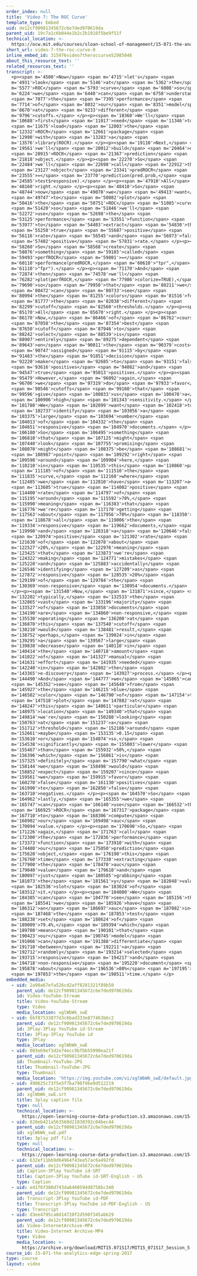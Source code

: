 ```yaml
---
order_index: null
title: 'Video 7: The ROC Curve'
template_type: Embed
uid: de12cf90981345672c6e7ded970619da
parent_uid: 19c7a1c6b044e1b2c2b1916f5be9f51f
technical_location: >-
  https://ocw.mit.edu/courses/sloan-school-of-management/15-071-the-analytics-edge-spring-2017/text-analytics/predictive-coding-bringing-text-analytics-to-the-courtroom-recitation/video-7-the-roc-curve/video-7-the-roc-curve-0
short_url: video-7-the-roc-curve-0
inline_embed_id: 315976video7theroccurve52985046
about_this_resource_text: ''
related_resources_text: ''
transcript: >-
  <p><span m='4500'>Now</span> <span m='4715'>let's</span> <span
  m='4931'>look</span> <span m='5146'>at</span> <span m='5362'>the</span> <span
  m='5577'>ROC</span> <span m='5793'>curve</span> <span m='6008'>so</span> <span
  m='6224'>we</span> <span m='6440'>can</span> <span m='6758'>understand</span>
  <span m='7077'>the</span> <span m='7395'>performance</span> <span
  m='7714'>of</span> <span m='8032'>our</span> <span m='8351'>model</span> <span
  m='8670'>at</span> <span m='9233'>different</span> <span
  m='9796'>cutoffs.</span> </p><p><span m='10360'>We'll</span> <span
  m='10688'>first</span> <span m='11017'>need</span> <span m='11346'>to</span>
  <span m='11675'>load</span> <span m='12003'>the</span> <span
  m='12332'>ROCR</span> <span m='12661'>package</span> <span
  m='12990'>with</span> <span m='13283'>a</span> <span
  m='13576'>library(ROCR).</span> </p><p><span m='19110'>Next,</span> <span
  m='19561'>we'll</span> <span m='20012'>build</span> <span m='20464'>our</span>
  <span m='20915'>ROCR</span> <span m='21367'>prediction</span> <span
  m='21818'>object.</span> </p><p><span m='22270'>So</span> <span
  m='22484'>we'll</span> <span m='22698'>call</span> <span m='22912'>this</span>
  <span m='23127'>object</span> <span m='23341'>predROCR</span> <span
  m='23555'>=</span> <span m='23770'>prediction(pred.prob,</span> <span
  m='24585'>test$responsive).</span> </p><p><span m='47910'>All</span> <span
  m='48160'>right.</span> </p><p><span m='48410'>So</span> <span
  m='48744'>now</span> <span m='49078'>we</span> <span m='49413'>want</span>
  <span m='49747'>to</span> <span m='50082'>plot</span> <span
  m='50416'>the</span> <span m='50751'>ROC</span> <span m='51085'>curve</span>
  <span m='51420'>so</span> <span m='51846'>we'll</span> <span
  m='52272'>use</span> <span m='52698'>the</span> <span
  m='53125'>performance</span> <span m='53551'>function</span> <span
  m='53977'>to</span> <span m='54403'>extract</span> <span m='54830'>the</span>
  <span m='55258'>true</span> <span m='55687'>positive</span> <span
  m='56116'>rate</span> <span m='56545'>and</span> <span m='56973'>false</span>
  <span m='57402'>positive</span> <span m='57831'>rate.</span> </p><p><span
  m='58260'>So</span> <span m='58568'>create</span> <span
  m='58876'>something</span> <span m='59185'>called</span> <span
  m='59493'>perfROCR</span> <span m='59801'>=</span> <span
  m='60110'>performance(predROCR,</span> <span m='60610'>"tpr",</span> <span
  m='61110'>"fpr").</span> </p><p><span m='71170'>And</span> <span
  m='72874'>then</span> <span m='74578'>we'll</span> <span
  m='76282'>plot(perfROCR,</span> <span m='77986'>colorize=TRUE),</span> <span
  m='79690'>so</span> <span m='79950'>that</span> <span m='80211'>we</span>
  <span m='80472'>can</span> <span m='80733'>see</span> <span
  m='80994'>the</span> <span m='81255'>colors</span> <span m='81516'>for</span>
  <span m='81777'>the</span> <span m='82038'>different</span> <span
  m='82299'>cutoff</span> <span m='82560'>thresholds.</span> </p><p><span
  m='85170'>All</span> <span m='85670'>right.</span> </p><p><span
  m='86170'>Now,</span> <span m='86466'>of</span> <span m='86762'>course,</span>
  <span m='87058'>the</span> <span m='87354'>best</span> <span
  m='87650'>cutoff</span> <span m='87946'>to</span> <span
  m='88242'>select</span> <span m='88539'>is</span> <span
  m='88907'>entirely</span> <span m='89275'>dependent</span> <span
  m='89643'>on</span> <span m='90011'>the</span> <span m='90379'>costs</span>
  <span m='90747'>assigned</span> <span m='91115'>by</span> <span
  m='91483'>the</span> <span m='91851'>decision</span> <span
  m='92220'>maker</span> <span m='92685'>to</span> <span m='93151'>false</span>
  <span m='93616'>positives</span> <span m='94082'>and</span> <span
  m='94547'>true</span> <span m='95013'>positives.</span> </p><p><span
  m='95479'>However,</span> <span m='96092'>again,</span> <span
  m='96706'>we</span> <span m='97319'>do</span> <span m='97933'>favor</span>
  <span m='98546'>cutoffs</span> <span m='99160'>that</span> <span
  m='99596'>give</span> <span m='100033'>us</span> <span m='100470'>a</span>
  <span m='100906'>high</span> <span m='101343'>sensitivity.</span> </p><p><span
  m='101780'>We</span> <span m='102099'>want</span> <span m='102418'>to</span>
  <span m='102737'>identify</span> <span m='103056'>a</span> <span
  m='103375'>large</span> <span m='103694'>number</span> <span
  m='104013'>of</span> <span m='104332'>the</span> <span
  m='104651'>responsive</span> <span m='104970'>documents.</span> </p><p><span
  m='106180'>So</span> <span m='106495'>something</span> <span
  m='106810'>that</span> <span m='107125'>might</span> <span
  m='107440'>look</span> <span m='107755'>promising</span> <span
  m='108070'>might</span> <span m='108375'>be</span> <span m='108681'>a</span>
  <span m='108987'>point</span> <span m='109292'>right</span> <span
  m='109598'>around</span> <span m='109904'>here,</span> <span
  m='110210'>in</span> <span m='110535'>this</span> <span m='110860'>part</span>
  <span m='111185'>of</span> <span m='111510'>the</span> <span
  m='111835'>curve,</span> <span m='112160'>where</span> <span
  m='112485'>we</span> <span m='112810'>have</span> <span m='113207'>a</span>
  <span m='113605'>true</span> <span m='114002'>positive</span> <span
  m='114400'>rate</span> <span m='114797'>of</span> <span
  m='115195'>around</span> <span m='115592'>70%,</span> <span
  m='115990'>meaning</span> <span m='116383'>that</span> <span
  m='116776'>we're</span> <span m='117170'>getting</span> <span
  m='117563'>about</span> <span m='117956'>70%</span> <span m='118350'>of</span>
  <span m='118678'>all</span> <span m='119006'>the</span> <span
  m='119334'>responsive</span> <span m='119662'>documents,</span> <span
  m='119990'>and</span> <span m='120318'>a</span> <span m='120646'>false</span>
  <span m='120974'>positive</span> <span m='121302'>rate</span> <span
  m='121630'>of</span> <span m='122078'>about</span> <span
  m='122527'>20%,</span> <span m='122976'>meaning</span> <span
  m='123425'>that</span> <span m='123873'>we're</span> <span
  m='124322'>making</span> <span m='124771'>mistakes</span> <span
  m='125220'>and</span> <span m='125883'>accidentally</span> <span
  m='126546'>identifying</span> <span m='127209'>as</span> <span
  m='127872'>responsive</span> <span m='128535'>20%</span> <span
  m='129199'>of</span> <span m='129784'>the</span> <span
  m='130369'>non-responsive</span> <span m='130954'>documents.</span>
  </p><p><span m='131540'>Now,</span> <span m='131871'>since,</span> <span
  m='132202'>typically,</span> <span m='132533'>the</span> <span
  m='132865'>vast</span> <span m='133196'>majority</span> <span
  m='133527'>of</span> <span m='133858'>documents</span> <span
  m='134190'>are</span> <span m='134860'>non-responsive,</span> <span
  m='135530'>operating</span> <span m='136200'>at</span> <span
  m='136870'>this</span> <span m='137540'>cutoff</span> <span
  m='138210'>would</span> <span m='138481'>result,</span> <span
  m='138752'>perhaps,</span> <span m='139024'>in</span> <span
  m='139295'>a</span> <span m='139567'>large</span> <span
  m='139838'>decrease</span> <span m='140110'>in</span> <span
  m='140414'>the</span> <span m='140718'>amount</span> <span
  m='141022'>of</span> <span m='141327'>manual</span> <span
  m='141631'>effort</span> <span m='141935'>needed</span> <span
  m='142240'>in</span> <span m='142802'>the</span> <span
  m='143365'>e-discovery</span> <span m='143927'>process.</span> </p><p><span
  m='144490'>And</span> <span m='144777'>we</span> <span m='145065'>can</span>
  <span m='145352'>see</span> <span m='145640'>from</span> <span
  m='145927'>the</span> <span m='146215'>blue</span> <span
  m='146502'>color</span> <span m='146790'>of</span> <span m='147154'>the</span>
  <span m='147518'>plot</span> <span m='147882'>at</span> <span
  m='148247'>this</span> <span m='148611'>particular</span> <span
  m='148975'>location</span> <span m='149340'>that</span> <span
  m='149814'>we're</span> <span m='150288'>looking</span> <span
  m='150763'>at</span> <span m='151237'>a</span> <span
  m='151712'>threshold</span> <span m='152186'>around</span> <span
  m='152661'>maybe</span> <span m='153135'>0.15</span> <span
  m='153610'>or</span> <span m='154074'>so,</span> <span
  m='154538'>significantly</span> <span m='155003'>lower</span> <span
  m='155467'>than</span> <span m='155932'>50%,</span> <span
  m='156396'>which</span> <span m='156861'>is</span> <span
  m='157325'>definitely</span> <span m='157790'>what</span> <span
  m='158144'>we</span> <span m='158498'>would</span> <span
  m='158852'>expect</span> <span m='159207'>since</span> <span
  m='159561'>we</span> <span m='159915'>favor</span> <span
  m='160270'>false</span> <span m='161130'>positives</span> <span
  m='161990'>to</span> <span m='162850'>false</span> <span
  m='163710'>negatives.</span> </p><p><span m='164570'>So</span> <span
  m='164962'>lastly,</span> <span m='165355'>we</span> <span
  m='165747'>can</span> <span m='166140'>use</span> <span m='166532'>the</span>
  <span m='166925'>ROCR</span> <span m='167317'>package</span> <span
  m='167710'>to</span> <span m='168306'>compute</span> <span
  m='168902'>our</span> <span m='169498'>auc</span> <span
  m='170094'>value.</span> </p><p><span m='170690'>So,</span> <span
  m='171226'>again,</span> <span m='171763'>call</span> <span
  m='172300'>the</span> <span m='172836'>performance</span> <span
  m='173373'>function</span> <span m='173910'>with</span> <span
  m='174480'>our</span> <span m='175050'>prediction</span> <span
  m='175620'>object,</span> <span m='176190'>this</span> <span
  m='176760'>time</span> <span m='177330'>extracting</span> <span
  m='177900'>the</span> <span m='178470'>auc</span> <span
  m='179040'>value</span> <span m='179610'>and</span> <span
  m='180097'>just</span> <span m='180585'>grabbing</span> <span
  m='181073'>the</span> <span m='181561'>y</span> <span m='182048'>value</span>
  <span m='182536'>slot</span> <span m='183024'>of</span> <span
  m='183512'>it.</span> </p><p><span m='184000'>We</span> <span
  m='184385'>can</span> <span m='184770'>see</span> <span m='185156'>that</span>
  <span m='185541'>we</span> <span m='185926'>have</span> <span
  m='186312'>an</span> <span m='186697'>auc</span> <span m='187082'>in</span>
  <span m='187468'>the</span> <span m='187853'>test</span> <span
  m='188238'>set</span> <span m='188624'>of</span> <span
  m='189009'>79.4%,</span> <span m='189394'>which</span> <span
  m='189780'>means</span> <span m='190101'>that</span> <span
  m='190423'>our</span> <span m='190745'>model</span> <span
  m='191066'>can</span> <span m='191388'>differentiate</span> <span
  m='191710'>between</span> <span m='192211'>a</span> <span
  m='192712'>randomly</span> <span m='193214'>selected</span> <span
  m='193715'>responsive</span> <span m='194217'>and</span> <span
  m='194718'>non-responsive</span> <span m='195220'>document</span> <span
  m='195878'>about</span> <span m='196536'>80%</span> <span m='197195'>of</span>
  <span m='197853'>the</span> <span m='198511'>time.</span> </p>
embedded_media:
  - uid: 2a90a67efa526cd2aff8281321f89b50
    parent_uid: de12cf90981345672c6e7ded970619da
    id: Video-YouTube-Stream
    title: Video-YouTube-Stream
    type: Video
    media_location: xglWbWk_swE
  - uid: 6bf87533877d3c6bad333e877463b6c2
    parent_uid: de12cf90981345672c6e7ded970619da
    id: 3Play-3Play YouTube id-Stream
    title: 3Play-3Play YouTube id
    type: 3Play
    media_location: xglWbWk_swE
  - uid: 003e69ef3d2e74ecc9bfbb55990ea21f
    parent_uid: de12cf90981345672c6e7ded970619da
    id: Thumbnail-YouTube-JPG
    title: Thumbnail-YouTube-JPG
    type: Thumbnail
    media_location: 'https://img.youtube.com/vi/xglWbWk_swE/default.jpg'
  - uid: 490625c73f5e5f7ba790f9be9d512219
    parent_uid: de12cf90981345672c6e7ded970619da
    id: xglWbWk_swE.srt
    title: 3play caption file
    type: null
    technical_location: >-
      https://open-learning-course-data-production.s3.amazonaws.com/15-071-the-analytics-edge-spring-2017/490625c73f5e5f7ba790f9be9d512219_xglWbWk_swE.srt
  - uid: 820eb421a563568d21038392c04bec44
    parent_uid: de12cf90981345672c6e7ded970619da
    id: xglWbWk_swE.pdf
    title: 3play pdf file
    type: null
    technical_location: >-
      https://open-learning-course-data-production.s3.amazonaws.com/15-071-the-analytics-edge-spring-2017/820eb421a563568d21038392c04bec44_xglWbWk_swE.pdf
  - uid: 632ef11bb9d64964f43ee57ac6a492fd
    parent_uid: de12cf90981345672c6e7ded970619da
    id: Caption-3Play YouTube id-SRT
    title: Caption-3Play YouTube id-SRT-English - US
    type: Caption
  - uid: e41f6f380d743da6460594d8758bc340
    parent_uid: de12cf90981345672c6e7ded970619da
    id: Transcript-3Play YouTube id-PDF
    title: Transcript-3Play YouTube id-PDF-English - US
    type: Transcript
  - uid: d3ee4795ca8d14720f2d590f345abb29
    parent_uid: de12cf90981345672c6e7ded970619da
    id: Video-InternetArchive-MP4
    title: Video-Internet Archive-MP4
    type: Video
    media_location: >-
      https://archive.org/download/MIT15.071S17/MIT15_071S17_Session_5.4.08_300k.mp4
course_id: 15-071-the-analytics-edge-spring-2017
type: course
layout: video
---
```

